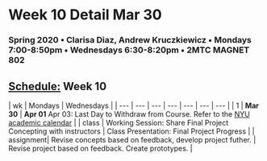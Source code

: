 # Week 10 Detail Mar 30

### Spring 2020 • Clarisa Diaz, Andrew Kruczkiewicz • Mondays 7:00-8:50pm • Wednesdays 6:30-8:20pm • 2MTC MAGNET 802

## [Schedule:](./) Week 10

| wk | Mondays  | Wednesdays  |
| --- | --- | --- | --- | --- | --- | --- |
| 1 | **Mar 30** | **Apr 01**    Apr 03: Last Day to Withdraw from Course. Refer to the [NYU academic calendar](https://www.nyu.edu/registrar/calendars/university-academic-calendar.html#1194) |
| class | Working Session: Share Final Project Concepting with instructors | Class Presentation: Final Project Progress  |
| assignment| Revise concepts based on feedback, develop project futher.  |  Revise project based on feedback. Create prototypes. |
